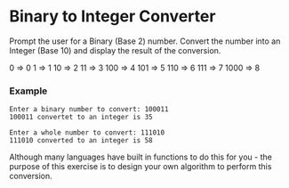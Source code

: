 # Binary to Integer Converter

Prompt the user for a Binary (Base 2) number. Convert the number into an Integer (Base 10) and display the result of the conversion.


0 => 0
1 => 1
10 => 2
11 => 3
100 => 4
101 => 5
110 => 6
111 => 7
1000 => 8

### Example
```
Enter a binary number to convert: 100011
100011 convertet to an integer is 35

Enter a whole number to convert: 111010
111010 converted to an integer is 58
```

Although many languages have built in functions to do this for you - the purpose of this exercise is to design your own algorithm to perform this conversion.